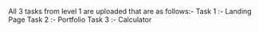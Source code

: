 All 3 tasks from level 1 are uploaded that are as follows:-
Task 1 :- Landing Page
Task 2 :- Portfolio
Task 3 :- Calculator
